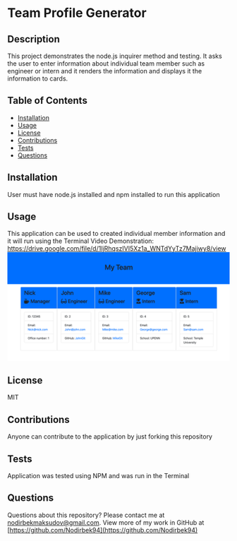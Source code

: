 # Team Profile Generator

## Description
This project demonstrates the node.js inquirer method and testing. It asks the user to enter information about individual team member such as engineer or intern and it renders the information and displays it the information to cards.


## Table of Contents
* [Installation](#installation)
* [Usage](#usage)
* [License](#license)
* [Contributions](#contributions)
* [Tests](#tests)
* [Questions](#questions)

## Installation
User must have node.js installed and npm installed to run this application


## Usage
This application can be used to created individual member information and it will run using the Terminal
Video Demonstration: https://drive.google.com/file/d/1IjRhqszIVI5Xz1a_WNTdYyTz7Majiwy8/view
<img src="./Assets/Screen%20Shot%202020-09-28%20at%2011.43.14%20PM.png">


## License
MIT


## Contributions
Anyone can contribute to the application by just forking this repository


## Tests
Application was tested using NPM and was run in the Terminal


## Questions
Questions about this repository? Please contact me at [nodirbekmaksudov@gmail.com](mailto:nodirbekmaksudov@gmail.com). View more of my work in GitHub at [https://github.com/Nodirbek94](https://github.com/Nodirbek94) 

